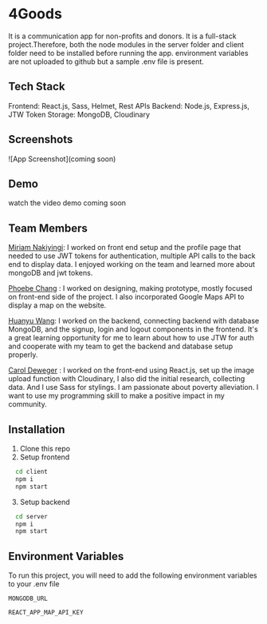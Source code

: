 # 4Goods

It is a communication app for non-profits and donors. It is a full-stack project.Therefore, both the node modules in the server folder and client folder need to be installed before running the app. environment variables are not uploaded to github but a sample .env file is present.

## Tech Stack
Frontend: React.js, Sass, Helmet, Rest APIs
Backend: Node.js, Express.js, JTW Token
Storage: MongoDB, Cloudinary

## Screenshots

![App Screenshot](coming soon)


## Demo
watch the video demo 
coming soon


## Team Members

[Miriam Nakiyingi](https://github.com/miriamnaki): 
I worked on front end setup and the profile page that needed to use JWT tokens for authentication, multiple API calls to the back end to display data. I enjoyed working on the team and learned more about mongoDB and jwt tokens.

[Phoebe Chang](https://github.com/phoebe03111) : 
I worked on designing, making prototype, mostly focused on front-end side of the project. I also incorporated Google Maps API to display a map on the website.

[Huanyu Wang](https://github.com/hnslyswhy):
I worked on the backend, connecting backend with database MongoDB, and the signup, login and logout components in the frontend. It's a great learning opportunity for me to learn about how to use JTW for auth and cooperate with my team to get the backend and database setup properly.

[Carol Deweger](https://github.com/CDeweger) : 
I worked on the front-end using React.js, set up the image upload function with Cloudinary, I also did the initial research, collecting data. And I use Sass for stylings. I am passionate about poverty alleviation. I want to use my programming skill to make a positive impact in my community.

## Installation

1. Clone this repo
2. Setup frontend
```bash
  cd client
  npm i
  npm start
```
3. Setup backend
```bash
  cd server
  npm i
  npm start
```

## Environment Variables

To run this project, you will need to add the following environment variables to your .env file

`MONGODB_URL`

`REACT_APP_MAP_API_KEY`

